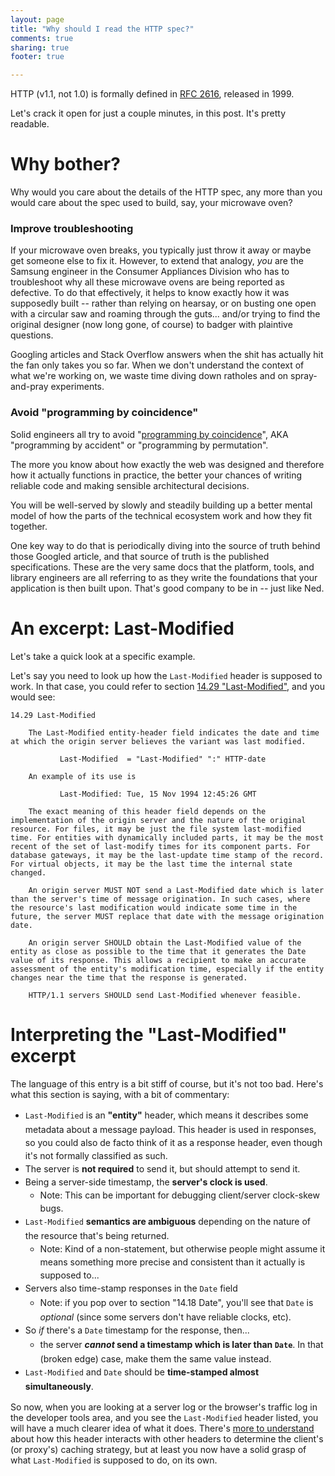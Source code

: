 ```yaml
---
layout: page
title: "Why should I read the HTTP spec?"
comments: true
sharing: true
footer: true

---
```


<style>
  li {
    line-height: 1.5em;
  }
</style>

HTTP (v1.1, not 1.0) is formally defined in [RFC 2616](ftp://ftp.rfc-editor.org/in-notes/rfc2616.txt), released in 1999.

Let's crack it open for just a couple minutes, in this post. It's pretty readable.

# Why bother?

Why would you care about the details of the HTTP spec, any more than you would care about the spec used to build, say, your microwave oven?

### Improve troubleshooting

If your microwave oven breaks, you typically just throw it away or maybe get someone else to fix it. However, to extend that analogy, _you_ are the Samsung engineer in the Consumer Appliances Division who has to troubleshoot why all these microwave ovens are being reported as defective. To do that effectively, it helps to know exactly how it was supposedly built -- rather than relying on hearsay, or on busting one open with a circular saw and roaming through the guts... and/or trying to find the original designer (now long gone, of course) to badger with plaintive questions.

Googling articles and Stack Overflow answers when the shit has actually hit the fan only takes you so far. When we don't understand the context of what we're working on, we waste time diving down ratholes and on spray-and-pray experiments.

### Avoid "programming by coincidence"

Solid engineers all try to avoid "[programming by coincidence](http://pragprog.com/the-pragmatic-programmer/extracts/coincidence)", AKA "programming by accident" or "programming by permutation".

The more you know about how exactly the web was designed and therefore how it actually functions in practice, the better your chances of writing reliable code and making sensible architectural decisions.

You will be well-served by slowly and steadily building up a better mental model of how the parts of the technical ecosystem work and how they fit together.

One key way to do that is periodically diving into the source of truth behind those Googled article, and that source of truth is the published specifications. These are the very same docs that the platform, tools, and library engineers are all referring to as they write the foundations that your application is then built upon. That's good company to be in -- just like Ned.

# An excerpt: Last-Modified

Let's take a quick look at a specific example.

Let's say you need to look up how the `Last-Modified` header is supposed to work. In that case, you could refer to section [14.29 "Last-Modified"](http://www.w3.org/Protocols/rfc2616/rfc2616-sec14.html#sec14.29), and you would see:

	14.29 Last-Modified
	
		The Last-Modified entity-header field indicates the date and time at which the origin server believes the variant was last modified.
		
		       Last-Modified  = "Last-Modified" ":" HTTP-date

		An example of its use is
		
		       Last-Modified: Tue, 15 Nov 1994 12:45:26 GMT

		The exact meaning of this header field depends on the implementation of the origin server and the nature of the original resource. For files, it may be just the file system last-modified time. For entities with dynamically included parts, it may be the most recent of the set of last-modify times for its component parts. For database gateways, it may be the last-update time stamp of the record. For virtual objects, it may be the last time the internal state changed.
		
		An origin server MUST NOT send a Last-Modified date which is later than the server's time of message origination. In such cases, where the resource's last modification would indicate some time in the future, the server MUST replace that date with the message origination date.
		
		An origin server SHOULD obtain the Last-Modified value of the entity as close as possible to the time that it generates the Date value of its response. This allows a recipient to make an accurate assessment of the entity's modification time, especially if the entity changes near the time that the response is generated.
		
		HTTP/1.1 servers SHOULD send Last-Modified whenever feasible.
	   
# Interpreting the "Last-Modified" excerpt

The language of this entry is a bit stiff of course, but it's not too bad. Here's what this section is saying, with a bit of commentary:

* `Last-Modified` is an **"entity"** header, which means it describes some metadata about a message payload. This header is used in responses, so you could also de facto think of it as a response header, even though it's not formally classified as such.
* The server is **not required** to send it, but should attempt to send it.
* Being a server-side timestamp, the **server's clock is used**.
	* Note: This can be important for debugging client/server clock-skew bugs.
* `Last-Modified` **semantics are ambiguous** depending on the nature of the resource that's being returned.
	* Note: Kind of a non-statement, but otherwise people might assume it means something more precise and consistent than it actually is supposed to...
* Servers also time-stamp responses in the `Date` field
	* Note: if you pop over to section "14.18 Date", you'll see that `Date` is _optional_ (since some servers don't have reliable clocks, etc).
* So *if* there's a `Date` timestamp for the response, then...
	* the server **_cannot_ send a timestamp which is later than `Date`**. In that (broken edge) case, make them the same value instead.
* `Last-Modified` and `Date` should be **time-stamped almost simultaneously**.

So now, when you are looking at a server log or the browser's traffic log in the developer tools area, and you see the `Last-Modified` header listed, you will have a much clearer idea of what it does. There's [more to understand](http://www.w3.org/Protocols/rfc2616/rfc2616-sec13.html#sec13) about how this header interacts with other headers to determine the client's (or proxy's) caching strategy, but at least you now have a solid grasp of what `Last-Modified` is supposed to do, on its own.


